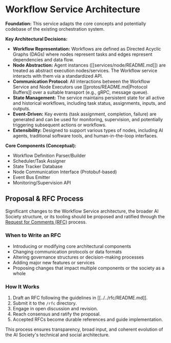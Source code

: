 # Workflow Service Architecture

**Foundation:** This service adapts the core concepts and potentially codebase of the existing orchestration system.

**Key Architectural Decisions:**
*   **Workflow Representation:** Workflows are defined as Directed Acyclic Graphs (DAGs) where nodes represent tasks and edges represent dependencies and data flow.
*   **Node Abstraction:** Agent instances ([[services/node/README.md]]) are treated as abstract execution nodes/services. The Workflow service interacts with them via a standardized API.
*   **Communication Protocol:** All interactions between the Workflow Service and Node Executors use [[protos/README.md|Protocol Buffers]] over a suitable transport (e.g., gRPC, message queue).
*   **State Management:** The service maintains persistent state for all active and historical workflows, including task status, assignments, inputs, and outputs.
*   **Event-Driven:** Key events (task assignment, completion, failure) are generated and can be used for monitoring, supervision, and potentially triggering subsequent actions or workflows.
*   **Extensibility:** Designed to support various types of nodes, including AI agents, traditional software tools, and human-in-the-loop interfaces.

**Core Components (Conceptual):**
*   Workflow Definition Parser/Builder
*   Scheduler/Task Assigner
*   State Tracker Database
*   Node Communication Interface (Protobuf-based)
*   Event Bus Emitter
*   Monitoring/Supervision API

## Proposal & RFC Process

Significant changes to the Workflow Service architecture, the broader AI Society structure, or its tooling should be proposed and ratified through the [Request for Comments (RFC)](../../rfc/README.md) process.

### When to Write an RFC
- Introducing or modifying core architectural components
- Changing communication protocols or data formats
- Altering governance structures or decision-making processes
- Adding major new features or services
- Proposing changes that impact multiple components or the society as a whole

### How It Works
1. Draft an RFC following the guidelines in [[../../rfc/README.md]].
2. Submit it to the `/rfc` directory.
3. Engage in open discussion and revision.
4. Reach consensus and ratify the proposal.
5. Accepted RFCs become durable references and guide implementation.

This process ensures transparency, broad input, and coherent evolution of the AI Society's technical and social architecture.
